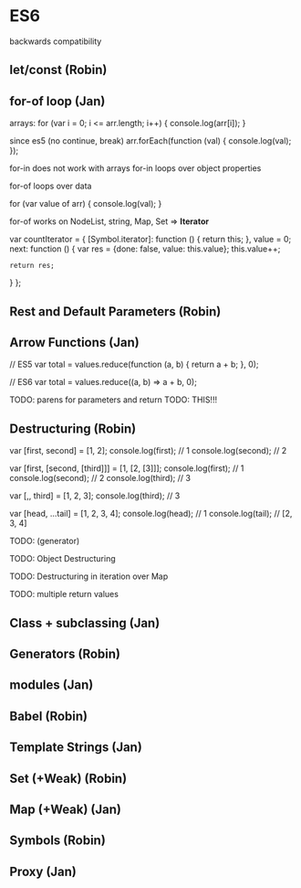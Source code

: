 ES6
===

backwards compatibility

let/const (Robin)
---

for-of loop (Jan)
---

arrays:
for (var i = 0; i <= arr.length; i++) {
    console.log(arr[i]);
}

since es5 (no continue, break)
arr.forEach(function (val) {
    console.log(val);
});

for-in does not work with arrays
for-in loops over object properties

for-of loops over data

for (var value of arr) {
    console.log(val);
}

for-of works on NodeList, string, Map, Set
 => **Iterator**

var countIterator = {
  [Symbol.iterator]: function () {
    return this;
  },
  value = 0;
  next: function () {
    var res = {done: false, value: this.value};
    this.value++;

    return res;
  }
};

Rest and Default Parameters (Robin)
---

Arrow Functions (Jan)
---
// ES5
var total = values.reduce(function (a, b) {
  return a + b;
}, 0);

// ES6
var total = values.reduce((a, b) => a + b, 0);

TODO: parens for parameters and return
TODO: THIS!!!



Destructuring (Robin)
---

var [first, second] = [1, 2];
console.log(first); // 1
console.log(second); // 2

var [first, [second, [third]]] = [1, [2, [3]]];
console.log(first); // 1
console.log(second); // 2
console.log(third); // 3

var [,, third] = [1, 2, 3];
console.log(third); // 3

var [head, ...tail] = [1, 2, 3, 4];
console.log(head); // 1
console.log(tail); // [2, 3, 4]

TODO: (generator)


TODO: Object Destructuring

TODO: Destructuring in iteration over Map

TODO: multiple return values

Class + subclassing (Jan)
---

Generators (Robin)
---

modules (Jan)
---

Babel (Robin)
---

Template Strings (Jan)
---

Set (+Weak) (Robin)
---

Map (+Weak) (Jan)
---

Symbols (Robin)
---

Proxy (Jan)
---

